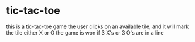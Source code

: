# tic-tac-toe
this is a tic-tac-toe game
the user clicks on an available tile, and it will mark the tile either X or O
the game is won if 3 X's or 3 O's are in a line
